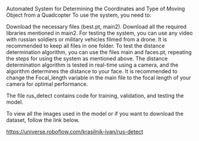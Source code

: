 Automated System for Determining the Coordinates and Type of Moving Object from a Quadcopter
To use the system, you need to:

Download the necessary files (best.pt, main2).
Download all the required libraries mentioned in main2.
For testing the system, you can use any video with russian soldiers or military vehicles filmed from a drone. It is recommended to keep all files in one folder.
To test the distance determination algorithm, you can use the files main and faces.pt, repeating the steps for using the system as mentioned above. The distance determination algorithm is tested in real-time using a camera, and the algorithm determines the distance to your face. It is recommended to change the Focal_length variable in the main file to the focal length of your camera for optimal performance.

The file rus_detect contains code for training, validation, and testing the model.

To view all the images used in the model or if you want to download the dataset, follow the link below.

https://universe.roboflow.com/krasilnik-ivan/rus-detect






